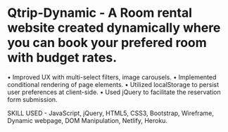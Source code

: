# Qtrip-Dynamic - A Room rental website created dynamically where you can book your prefered room with budget rates.

• Improved UX with multi-select filters, image carousels.
• Implemented conditional rendering of page elements.
• Utilized localStorage to persist user preferences at client-side.
• Used jQuery to facilitate the reservation form submission.

SKILL USED - JavaScript, jQuery, HTML5, CSS3, Bootstrap, Wireframe, Dynamic webpage, DOM Manipulation, Netlify, Heroku.
